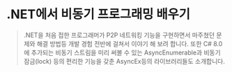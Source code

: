 # .NET에서 비동기 프로그래밍 배우기

> .NET을 처음 접한 프로그래머가 P2P 네트워킹 기능을 구현하면서 마주쳤던 문제와 해결 방법등 개발 경험 전반에 걸쳐서 이야기 해 보려 합니다. 또한 C# 8.0에 추가되는 비동기 스트림을 미리 써볼 수 있는 AsyncEnumerable과 비동기 잠금(lock) 등의 편리한 기능을 갖춘 AsyncEx등의 라이브러리들도 소개합니다.
